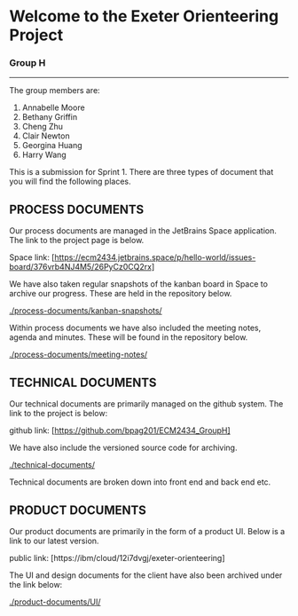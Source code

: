 # Welcome to the Exeter Orienteering Project

### Group H
___

The group members are:

1. Annabelle Moore
2. Bethany Griffin
3. Cheng Zhu
4. Clair Newton
5. Georgina Huang
6. Harry Wang


This is a submission for Sprint 1. There are three types of document that you will find the following places.

## PROCESS DOCUMENTS
Our process documents are managed in the JetBrains Space application. The link to the project page is below.

Space link: [https://ecm2434.jetbrains.space/p/hello-world/issues-board/376vrb4NJ4M5/26PyCz0CQ2rx]

We have also taken regular snapshots of the kanban board in Space to archive our progress. These are held in the repository below.

[./process-documents/kanban-snapshots/](./process-documents/kanban-snapshots)

Within process documents we have also included the meeting notes, agenda and minutes. These will be found in the repository below.

[./process-documents/meeting-notes/](./process-documents/meeting-notes/)


## TECHNICAL DOCUMENTS
Our technical documents are primarily managed on the github system. The link to the project is below:

github link: [https://github.com/bpag201/ECM2434_GroupH]

We have also include the versioned source code for archiving.

[./technical-documents/](./technical-documents/)

Technical documents are broken down into front end and back end etc.  

## PRODUCT DOCUMENTS
Our product documents are primarily in the form of a product UI. Below is a link to our latest version.

public link: [https://ibm/cloud/12i7dvgj/exeter-orienteering]

The UI and design documents for the client have also been archived under the link below:

[./product-documents/UI/](./product-documents/UI/)

